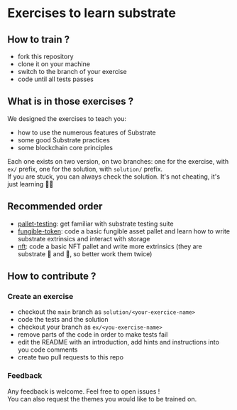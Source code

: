 # Exercises to learn substrate

## How to train ?

- fork this repository  
- clone it on your machine  
- switch to the branch of your exercise
- code until all tests passes  

## What is in those exercises ?

We designed the exercises to teach you:
- how to use the numerous features of Substrate
- some good Substrate practices
- some blockchain core principles

Each one exists on two version, on two branches: one for the exercise, with `ex/` prefix, one for the solution, with `solution/` prefix.  
If you are stuck, you can always check the solution. It's not cheating, it's just learning 🧑‍🎓

## Recommended order

- [pallet-testing](https://github.com/rusty-crewmates/substrate-tutorials/tree/ex/nft): get familiar with substrate testing suite
- [fungible-token](https://github.com/rusty-crewmates/substrate-tutorials/tree/ex/fungible-token): code a basic fungible asset pallet and learn how to write substrate extrinsics and interact with storage
- [nft](https://github.com/rusty-crewmates/substrate-tutorials/tree/ex/nft): code a basic NFT pallet and write more extrinsics (they are substrate 🍞 and 🧈, so better work them twice)

## How to contribute ?

### Create an exercise

- checkout the `main` branch as `solution/<your-exercice-name>`
- code the tests and the solution
- checkout your branch as `ex/<you-exercise-name>`
- remove parts of the code in order to make tests fail
- edit the README with an introduction, add hints and instructions into you code comments
- create two pull requests to this repo

### Feedback

Any feedback is welcome. Feel free to open issues !  
You can also request the themes you would like to be trained on.
